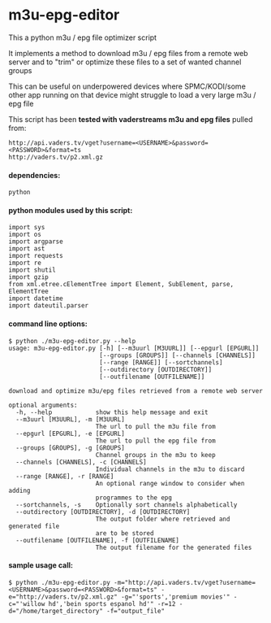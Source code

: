 # m3u-epg-editor
This a python m3u / epg file optimizer script

It implements a method to download m3u / epg files from a remote web server and to "trim" or optimize
these files to a set of wanted channel groups

This can be useful on underpowered devices where SPMC/KODI/some other app running on that device might struggle
to load a very large m3u / epg file

This script has been **tested with vaderstreams m3u and epg files** pulled from:

    http://api.vaders.tv/vget?username=<USERNAME>&password=<PASSWORD>&format=ts
    http://vaders.tv/p2.xml.gz
    
#### dependencies:
`python`

#### python modules used by this script:
```
import sys
import os
import argparse
import ast
import requests
import re
import shutil
import gzip
from xml.etree.cElementTree import Element, SubElement, parse, ElementTree
import datetime
import dateutil.parser
```

#### command line options:
```
$ python ./m3u-epg-editor.py --help
usage: m3u-epg-editor.py [-h] [--m3uurl [M3UURL]] [--epgurl [EPGURL]]
                         [--groups [GROUPS]] [--channels [CHANNELS]]
                         [--range [RANGE]] [--sortchannels]
                         [--outdirectory [OUTDIRECTORY]]
                         [--outfilename [OUTFILENAME]]

download and optimize m3u/epg files retrieved from a remote web server

optional arguments:
  -h, --help            show this help message and exit
  --m3uurl [M3UURL], -m [M3UURL]
                        The url to pull the m3u file from
  --epgurl [EPGURL], -e [EPGURL]
                        The url to pull the epg file from
  --groups [GROUPS], -g [GROUPS]
                        Channel groups in the m3u to keep
  --channels [CHANNELS], -c [CHANNELS]
                        Individual channels in the m3u to discard
  --range [RANGE], -r [RANGE]
                        An optional range window to consider when adding
                        programmes to the epg
  --sortchannels, -s    Optionally sort channels alphabetically
  --outdirectory [OUTDIRECTORY], -d [OUTDIRECTORY]
                        The output folder where retrieved and generated file
                        are to be stored
  --outfilename [OUTFILENAME], -f [OUTFILENAME]
                        The output filename for the generated files
```

#### sample usage call:
```
$ python ./m3u-epg-editor.py -m="http://api.vaders.tv/vget?username=<USERNAME>&password=<PASSWORD>&format=ts" -e="http://vaders.tv/p2.xml.gz" -g="'sports','premium movies'" -c="'willow hd','bein sports espanol hd'" -r=12 -d="/home/target_directory" -f="output_file"
```
